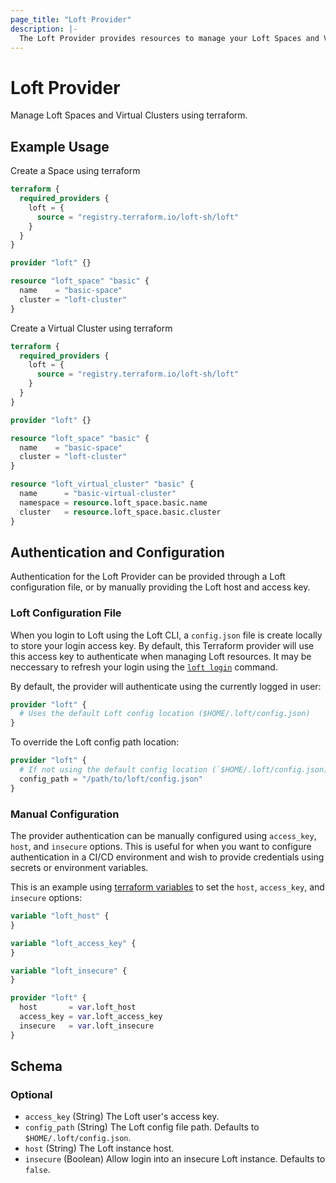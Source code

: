 ```yaml
---
page_title: "Loft Provider"
description: |-
  The Loft Provider provides resources to manage your Loft Spaces and Virtual Clusters using Terraform.
---
```


# Loft Provider

Manage Loft Spaces and Virtual Clusters using terraform.

## Example Usage

Create a Space using terraform
```terraform
terraform {
  required_providers {
    loft = {
      source = "registry.terraform.io/loft-sh/loft"
    }
  }
}

provider "loft" {}

resource "loft_space" "basic" {
  name    = "basic-space"
  cluster = "loft-cluster"
}
```

Create a Virtual Cluster using terraform
```terraform
terraform {
  required_providers {
    loft = {
      source = "registry.terraform.io/loft-sh/loft"
    }
  }
}

provider "loft" {}

resource "loft_space" "basic" {
  name    = "basic-space"
  cluster = "loft-cluster"
}

resource "loft_virtual_cluster" "basic" {
  name      = "basic-virtual-cluster"
  namespace = resource.loft_space.basic.name
  cluster   = resource.loft_space.basic.cluster
}
```

## Authentication and Configuration
Authentication for the Loft Provider can be provided through a Loft configuration file, or by manually providing the Loft host and access key.

### Loft Configuration File
When you login to Loft using the Loft CLI, a `config.json` file is create locally to store your login access key. By default, this Terraform provider will use this access key to authenticate when managing Loft resources. It may be neccessary to refresh your login using the [`loft login`](https://loft.sh/docs/cli/loft_login) command.

By default, the provider will authenticate using the currently logged in user:
```terraform
provider "loft" {
  # Uses the default Loft config location ($HOME/.loft/config.json)
}
```

To override the Loft config path location:
```terraform
provider "loft" {
  # If not using the default config location (`$HOME/.loft/config.json) you can change the location's `config_path`
  config_path = "/path/to/loft/config.json"
}
```

### Manual Configuration
The provider authentication can be manually configured using `access_key`, `host`, and `insecure` options. This is useful for when you want to configure authentication in a CI/CD environment and wish to provide credentials using secrets or environment variables.

This is an example using [terraform variables](https://www.terraform.io/language/values/variables) to set the `host`, `access_key`, and `insecure` options:
```terraform
variable "loft_host" {
}

variable "loft_access_key" {
}

variable "loft_insecure" {
}

provider "loft" {
  host       = var.loft_host
  access_key = var.loft_access_key
  insecure   = var.loft_insecure
}
```

<!-- schema generated by tfplugindocs -->
## Schema

### Optional

- `access_key` (String) The Loft user's access key.
- `config_path` (String) The Loft config file path. Defaults to `$HOME/.loft/config.json`.
- `host` (String) The Loft instance host.
- `insecure` (Boolean) Allow login into an insecure Loft instance. Defaults to `false`.